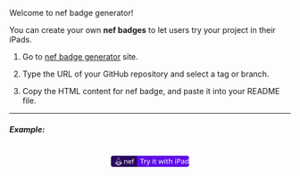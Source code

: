 Welcome to nef badge generator!

You can create your own **nef badges** to let users try your project in their iPads.


1. Go to [nef badge generator](https://badge.bow-swift.io/) site.

2. Type the URL of your GitHub repository and select a tag or branch.

3. Copy the HTML content for nef badge, and paste it into your README file.


---------
##### Example:

#

<p align="center">
<img src="https://raw.githubusercontent.com/bow-swift/bow-art/master/badges/nef-playgrounds-badge.svg" alt="nef badge" style="height:20px">
</p>
